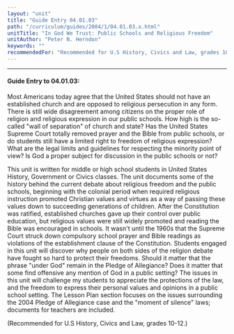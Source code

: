 ```yaml
---
layout: "unit"
title: "Guide Entry 04.01.03"
path: "/curriculum/guides/2004/1/04.01.03.x.html"
unitTitle: "In God We Trust: Public Schools and Religious Freedom"
unitAuthor: "Peter N. Herndon"
keywords: ""
recommendedFor: "Recommended for U.S History, Civics and Law, grades 10-12."
---
```

<body>
<hr/>
 <h4>
  Guide Entry to 04.01.03:
 </h4>
 <p>
  Most Americans today agree that the United States should not have an established church and are opposed to religious persecution in any form. There is still wide disagreement among citizens on the proper role of religion and religious expression in our public schools. How high is the so-called "wall of separation" of church and state? Has the United States Supreme Court totally removed prayer and the Bible from public schools, or do students still have a limited right to freedom of religious expression? What are the legal limits and guidelines for respecting the minority point of view? Is God a proper subject for discussion in the public schools or not?
 </p>
<p>
  This unit is written for middle or high school students in United States History, Government or Civics classes. The unit documents some of the history behind the current debate about religious freedom and the public schools, beginning with the colonial period when required religious instruction promoted Christian values and virtues as a way of passing these values down to succeeding generations of children. After the Constitution was ratified, established churches gave up their control over public education, but religious values were still widely promoted and reading the Bible was encouraged in schools. It wasn't until the 1960s that the Supreme Court struck down compulsory school prayer and Bible readings as violations of the establishment clause of the Constitution. Students engaged in this unit will discover why people on both sides of the religion debate have fought so hard to protect their freedoms. Should it matter that the phrase "under God" remain in the Pledge of Allegiance? Does it matter that some find offensive any mention of God in a public setting? The issues in this unit will challenge my students to appreciate the protections of the law, and the freedom to express their personal values and opinions in a public school setting. The Lesson Plan section focuses on the issues surrounding the 2004 Pledge of Allegiance case and the "moment of silence" laws; documents for teachers are included.
 </p>
<p>
  (Recommended for U.S History, Civics and Law, grades 10-12.)
 </p>

</body>